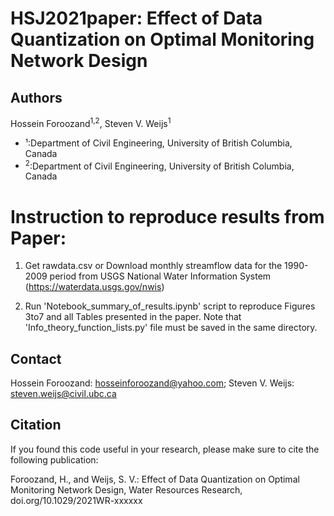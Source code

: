 # HSJ2021paper: Effect of Data Quantization on Optimal Monitoring Network Design

## Authors
Hossein Foroozand<sup>1,2</sup>, Steven V. Weijs<sup>1</sup>

- ¹:Department of Civil Engineering, University of British Columbia, Canada
- <sup>2</sup>:Department of Civil Engineering, University of British Columbia, Canada

# Instruction to reproduce results from Paper:

1) Get rawdata.csv or Download monthly streamflow data for the 1990-2009 period  from USGS National Water Information System (https://waterdata.usgs.gov/nwis)

2) Run 'Notebook_summary_of_results.ipynb' script to reproduce Figures 3to7 and all Tables presented in the paper. Note that 'Info_theory_function_lists.py' file must be saved in the same directory.

## Contact
Hossein Foroozand: hosseinforoozand@yahoo.com; Steven V. Weijs: steven.weijs@civil.ubc.ca

## Citation

If you found this code useful in your research, please make sure to cite the following publication:

Foroozand, H., and Weijs, S. V.: Effect of Data Quantization on Optimal Monitoring Network Design, Water Resources Research, doi.org/10.1029/2021WR-xxxxxx
